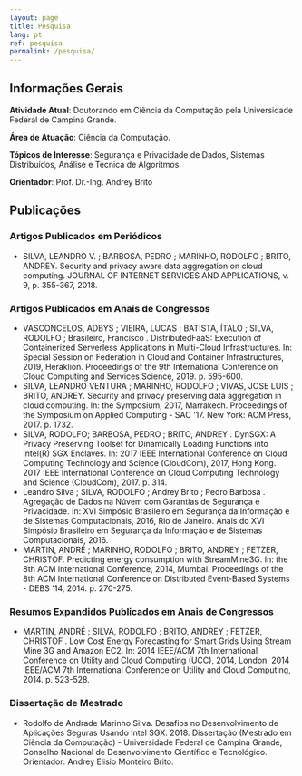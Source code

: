 ```yaml
---
layout: page
title: Pesquisa
lang: pt
ref: pesquisa
permalink: /pesquisa/
---
```


## Informações Gerais

**Atividade Atual**: Doutorando em Ciência da Computação pela Universidade Federal de Campina Grande.

**Área de Atuação**: Ciência da Computação.

**Tópicos de Interesse**: Segurança e Privacidade de Dados, Sistemas Distribuídos, Análise e Técnica de Algoritmos.

**Orientador**: Prof. Dr.-Ing. Andrey Brito

## Publicações

### Artigos Publicados em Periódicos

* SILVA, LEANDRO V. ; BARBOSA, PEDRO ; MARINHO, RODOLFO ; BRITO, ANDREY. Security and privacy aware data aggregation on cloud computing. JOURNAL OF INTERNET SERVICES AND APPLICATIONS, v. 9, p. 355-367, 2018.

### Artigos Publicados em Anais de Congressos

* VASCONCELOS, ADBYS ; VIEIRA, LUCAS ; BATISTA, ÍTALO ; SILVA, RODOLFO ; Brasileiro, Francisco . DistributedFaaS: Execution of Containerized Serverless Applications in Multi-Cloud Infrastructures. In: Special Session on Federation in Cloud and Container Infrastructures, 2019, Heraklion. Proceedings of the 9th International Conference on Cloud Computing and Services Science, 2019. p. 595-600.
* SILVA, LEANDRO VENTURA ; MARINHO, RODOLFO ; VIVAS, JOSE LUIS ; BRITO, ANDREY. Security and privacy preserving data aggregation in cloud computing. In: the Symposium, 2017, Marrakech. Proceedings of the Symposium on Applied Computing - SAC '17. New York: ACM Press, 2017. p. 1732.
* SILVA, RODOLFO; BARBOSA, PEDRO ; BRITO, ANDREY . DynSGX: A Privacy Preserving Toolset for Dinamically Loading Functions into Intel(R) SGX Enclaves. In: 2017 IEEE International Conference on Cloud Computing Technology and Science (CloudCom), 2017, Hong Kong. 2017 IEEE International Conference on Cloud Computing Technology and Science (CloudCom), 2017. p. 314.
* Leandro Silva ; SILVA, RODOLFO ; Andrey Brito ; Pedro Barbosa . Agregação de Dados na Núvem com Garantias de Segurança e Privacidade. In: XVI Simpósio Brasileiro em Segurança da Informação e de Sistemas Computacionais, 2016, Rio de Janeiro. Anais do XVI Simpósio Brasileiro em Segurança da Informação e de Sistemas Computacionais, 2016.
* MARTIN, ANDRÉ ; MARINHO, RODOLFO ; BRITO, ANDREY ; FETZER, CHRISTOF. Predicting energy consumption with StreamMine3G. In: the 8th ACM International Conference, 2014, Mumbai. Proceedings of the 8th ACM International Conference on Distributed Event-Based Systems - DEBS '14, 2014. p. 270-275.

### Resumos Expandidos Publicados em Anais de Congressos

* MARTIN, ANDRÉ ; SILVA, RODOLFO ; BRITO, ANDREY ; FETZER, CHRISTOF . Low Cost Energy Forecasting for Smart Grids Using Stream Mine 3G and Amazon EC2. In: 2014 IEEE/ACM 7th International Conference on Utility and Cloud Computing (UCC), 2014, London. 2014 IEEE/ACM 7th International Conference on Utility and Cloud Computing, 2014. p. 523-528.

### Dissertação de Mestrado

* Rodolfo de Andrade Marinho Silva. Desafios no Desenvolvimento de Aplicações Seguras Usando Intel SGX. 2018. Dissertação (Mestrado em Ciência da Computação) - Universidade Federal de Campina Grande, Conselho Nacional de Desenvolvimento Científico e Tecnológico. Orientador: Andrey Elisio Monteiro Brito.